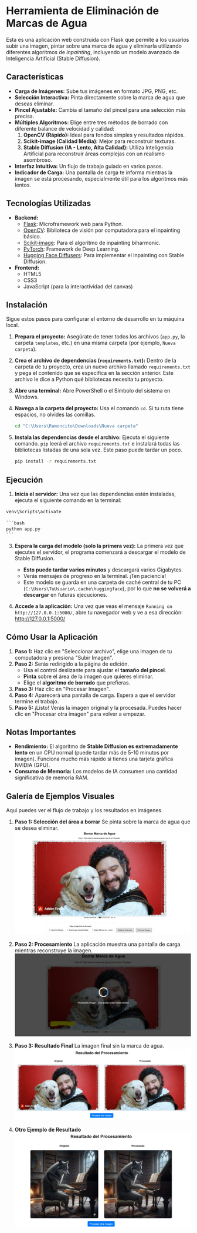 # Herramienta de Eliminación de Marcas de Agua

Esta es una aplicación web construida con Flask que permite a los usuarios subir una imagen, pintar sobre una marca de agua y eliminarla utilizando diferentes algoritmos de *inpainting*, incluyendo un modelo avanzado de Inteligencia Artificial (Stable Diffusion).

## Características

-   **Carga de Imágenes:** Sube tus imágenes en formato JPG, PNG, etc.
-   **Selección Interactiva:** Pinta directamente sobre la marca de agua que deseas eliminar.
-   **Pincel Ajustable:** Cambia el tamaño del pincel para una selección más precisa.
-   **Múltiples Algoritmos:** Elige entre tres métodos de borrado con diferente balance de velocidad y calidad:
    1.  **OpenCV (Rápido):** Ideal para fondos simples y resultados rápidos.
    2.  **Scikit-image (Calidad Media):** Mejor para reconstruir texturas.
    3.  **Stable Diffusion (IA - Lento, Alta Calidad):** Utiliza Inteligencia Artificial para reconstruir áreas complejas con un realismo asombroso.
-   **Interfaz Intuitiva:** Un flujo de trabajo guiado en varios pasos.
-   **Indicador de Carga:** Una pantalla de carga te informa mientras la imagen se está procesando, especialmente útil para los algoritmos más lentos.

## Tecnologías Utilizadas

-   **Backend:**
    -   [Flask](https://flask.palletsprojects.com/): Microframework web para Python.
    -   [OpenCV](https://opencv.org/): Biblioteca de visión por computadora para el inpainting básico.
    -   [Scikit-image](https://scikit-image.org/): Para el algoritmo de inpainting biharmonic.
    -   [PyTorch](https://pytorch.org/): Framework de Deep Learning.
    -   [Hugging Face Diffusers](https://huggingface.co/docs/diffusers/index): Para implementar el inpainting con Stable Diffusion.
-   **Frontend:**
    -   HTML5
    -   CSS3
    -   JavaScript (para la interactividad del canvas)

## Instalación

Sigue estos pasos para configurar el entorno de desarrollo en tu máquina local.

1.  **Prepara el proyecto:**
    Asegúrate de tener todos los archivos (`app.py`, la carpeta `templates`, etc.) en una misma carpeta (por ejemplo, `Nueva carpeta`).

2.  **Crea el archivo de dependencias (`requirements.txt`):**
    Dentro de la carpeta de tu proyecto, crea un nuevo archivo llamado `requirements.txt` y pega el contenido que se especifica en la sección anterior. Este archivo le dice a Python qué bibliotecas necesita tu proyecto.

3.  **Abre una terminal:**
    Abre PowerShell o el Símbolo del sistema en Windows.

4.  **Navega a la carpeta del proyecto:**
    Usa el comando `cd`. Si tu ruta tiene espacios, no olvides las comillas.
    ```bash
    cd "C:\Users\Ramoncito\Downloads\Nueva carpeta"
    ```

5.  **Instala las dependencias desde el archivo:**
    Ejecuta el siguiente comando. `pip` leerá el archivo `requirements.txt` e instalará todas las bibliotecas listadas de una sola vez. Este paso puede tardar un poco.
    ```bash
    pip install -r requirements.txt
    ```

## Ejecución

1.  **Inicia el servidor:**
    Una vez que las dependencias estén instaladas, ejecuta el siguiente comando en la terminal:

 ```bash
venv\Scripts\activate
```

    ```bash
    python app.py
    ```

3.  **Espera la carga del modelo (solo la primera vez):**
    La primera vez que ejecutes el servidor, el programa comenzará a descargar el modelo de Stable Diffusion.
    -   **Esto puede tardar varios minutos** y descargará varios Gigabytes.
    -   Verás mensajes de progreso en la terminal. ¡Ten paciencia!
    -   Este modelo se guarda en una carpeta de caché central de tu PC (`C:\Users\TuUsuario\.cache\huggingface`), por lo que **no se volverá a descargar** en futuras ejecuciones.

4.  **Accede a la aplicación:**
    Una vez que veas el mensaje `Running on http://127.0.0.1:5000/`, abre tu navegador web y ve a esa dirección:
    http://127.0.0.1:5000/

## Cómo Usar la Aplicación

1.  **Paso 1:** Haz clic en "Seleccionar archivo", elige una imagen de tu computadora y presiona "Subir Imagen".
2.  **Paso 2:** Serás redirigido a la página de edición.
    -   Usa el control deslizante para ajustar el **tamaño del pincel**.
    -   **Pinta** sobre el área de la imagen que quieres eliminar.
    -   Elige el **algoritmo de borrado** que prefieras.
3.  **Paso 3:** Haz clic en "Procesar Imagen".
4.  **Paso 4:** Aparecerá una pantalla de carga. Espera a que el servidor termine el trabajo.
5.  **Paso 5:** ¡Listo! Verás la imagen original y la procesada. Puedes hacer clic en "Procesar otra imagen" para volver a empezar.

## Notas Importantes

-   **Rendimiento:** El algoritmo de **Stable Diffusion es extremadamente lento** en un CPU normal (puede tardar más de 5-10 minutos por imagen). Funciona mucho más rápido si tienes una tarjeta gráfica NVIDIA (GPU).
-   **Consumo de Memoria:** Los modelos de IA consumen una cantidad significativa de memoria RAM.

## Galería de Ejemplos Visuales

Aquí puedes ver el flujo de trabajo y los resultados en imágenes.

1.  **Paso 1: Selección del área a borrar**
    Se pinta sobre la marca de agua que se desea eliminar.
    ![Área seleccionada para borrar](img_md/seleccionado.jpeg)

2.  **Paso 2: Procesamiento**
    La aplicación muestra una pantalla de carga mientras reconstruye la imagen.
    ![Pantalla de carga](img_md/procesandocambio.jpeg)

3.  **Paso 3: Resultado Final**
    La imagen final sin la marca de agua.
    ![Resultado final del proceso](img_md/resultadofinal.jpeg)

4.  **Otro Ejemplo de Resultado**
    ![Otro resultado](img_md/resultado2.jpeg)
